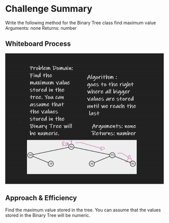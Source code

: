 # Challenge Summary

Write the following method for the Binary Tree class
find maximum value
Arguments: none
Returns: number

## Whiteboard Process

![img](cc16.png)

## Approach & Efficiency

Find the maximum value stored in the tree. You can assume that the values stored in the Binary Tree will be numeric.
